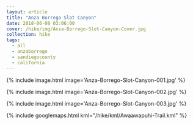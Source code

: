 ```yaml
---
layout: article
title: "Anza Borrego Slot Canyon"
date: 2018-06-08 03:06:00
cover: /hike/img/Anza-Borrego-Slot-Canyon-Cover.jpg
collection: hike
tags:
  - all
  - anzaborrego
  - sandiegocounty
  - california
---
```


{% include image.html image='Anza-Borrego-Slot-Canyon-001.jpg' %}

<!--more-->

{% include image.html image='Anza-Borrego-Slot-Canyon-002.jpg' %}

{% include image.html image='Anza-Borrego-Slot-Canyon-003.jpg' %}

{% include googlemaps.html kml="/hike/kml/Awaawapuhi-Trail.kml" %}
